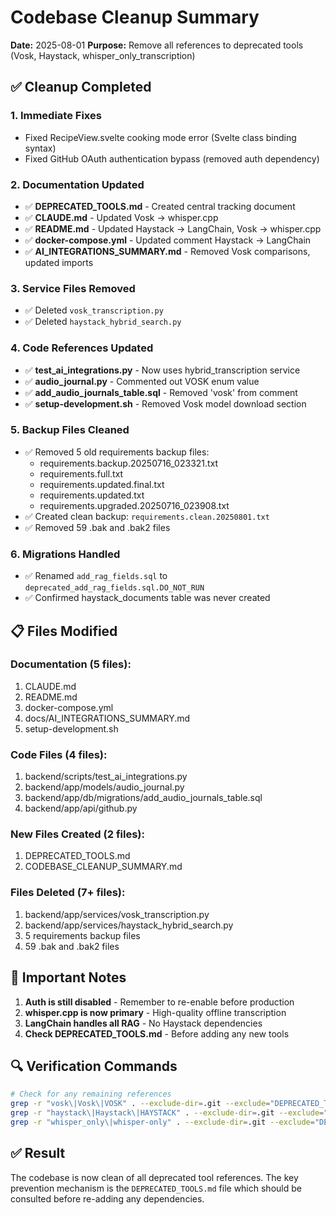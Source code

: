 # Codebase Cleanup Summary

**Date:** 2025-08-01
**Purpose:** Remove all references to deprecated tools (Vosk, Haystack, whisper_only_transcription)

## ✅ Cleanup Completed

### 1. **Immediate Fixes**
- Fixed RecipeView.svelte cooking mode error (Svelte class binding syntax)
- Fixed GitHub OAuth authentication bypass (removed auth dependency)

### 2. **Documentation Updated**
- ✅ **DEPRECATED_TOOLS.md** - Created central tracking document
- ✅ **CLAUDE.md** - Updated Vosk → whisper.cpp
- ✅ **README.md** - Updated Haystack → LangChain, Vosk → whisper.cpp
- ✅ **docker-compose.yml** - Updated comment Haystack → LangChain
- ✅ **AI_INTEGRATIONS_SUMMARY.md** - Removed Vosk comparisons, updated imports

### 3. **Service Files Removed**
- ✅ Deleted `vosk_transcription.py`
- ✅ Deleted `haystack_hybrid_search.py`

### 4. **Code References Updated**
- ✅ **test_ai_integrations.py** - Now uses hybrid_transcription service
- ✅ **audio_journal.py** - Commented out VOSK enum value
- ✅ **add_audio_journals_table.sql** - Removed 'vosk' from comment
- ✅ **setup-development.sh** - Removed Vosk model download section

### 5. **Backup Files Cleaned**
- ✅ Removed 5 old requirements backup files:
  - requirements.backup.20250716_023321.txt
  - requirements.full.txt
  - requirements.updated.final.txt
  - requirements.updated.txt
  - requirements.upgraded.20250716_023908.txt
- ✅ Created clean backup: `requirements.clean.20250801.txt`
- ✅ Removed 59 .bak and .bak2 files

### 6. **Migrations Handled**
- ✅ Renamed `add_rag_fields.sql` to `deprecated_add_rag_fields.sql.DO_NOT_RUN`
- ✅ Confirmed haystack_documents table was never created

## 📋 Files Modified

### Documentation (5 files):
1. CLAUDE.md
2. README.md
3. docker-compose.yml
4. docs/AI_INTEGRATIONS_SUMMARY.md
5. setup-development.sh

### Code Files (4 files):
1. backend/scripts/test_ai_integrations.py
2. backend/app/models/audio_journal.py
3. backend/app/db/migrations/add_audio_journals_table.sql
4. backend/app/api/github.py

### New Files Created (2 files):
1. DEPRECATED_TOOLS.md
2. CODEBASE_CLEANUP_SUMMARY.md

### Files Deleted (7+ files):
1. backend/app/services/vosk_transcription.py
2. backend/app/services/haystack_hybrid_search.py
3. 5 requirements backup files
4. 59 .bak and .bak2 files

## 🚨 Important Notes

1. **Auth is still disabled** - Remember to re-enable before production
2. **whisper.cpp is now primary** - High-quality offline transcription
3. **LangChain handles all RAG** - No Haystack dependencies
4. **Check DEPRECATED_TOOLS.md** - Before adding any new tools

## 🔍 Verification Commands

```bash
# Check for any remaining references
grep -r "vosk\|Vosk\|VOSK" . --exclude-dir=.git --exclude="DEPRECATED_TOOLS.md" --exclude="CODEBASE_CLEANUP_SUMMARY.md"
grep -r "haystack\|Haystack\|HAYSTACK" . --exclude-dir=.git --exclude="DEPRECATED_TOOLS.md" --exclude="CODEBASE_CLEANUP_SUMMARY.md"
grep -r "whisper_only\|whisper-only" . --exclude-dir=.git --exclude="DEPRECATED_TOOLS.md" --exclude="CODEBASE_CLEANUP_SUMMARY.md"
```

## ✅ Result

The codebase is now clean of all deprecated tool references. The key prevention mechanism is the `DEPRECATED_TOOLS.md` file which should be consulted before re-adding any dependencies.
